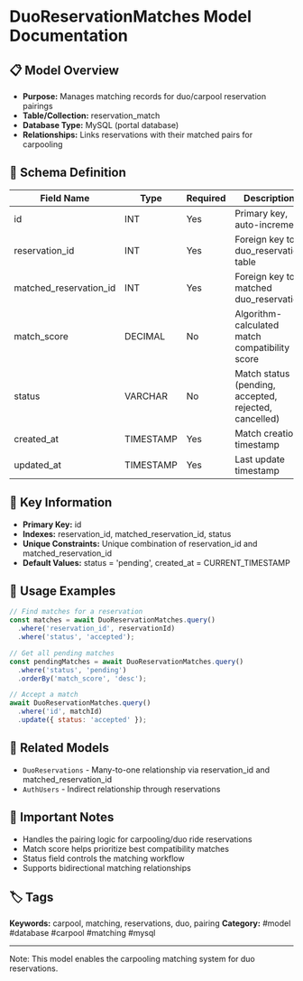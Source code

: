 # DuoReservationMatches Model Documentation

## 📋 Model Overview
- **Purpose:** Manages matching records for duo/carpool reservation pairings
- **Table/Collection:** reservation_match
- **Database Type:** MySQL (portal database)
- **Relationships:** Links reservations with their matched pairs for carpooling

## 🔧 Schema Definition
| **Field Name** | **Type** | **Required** | **Description** |
|----------------|----------|--------------|-----------------|
| id | INT | Yes | Primary key, auto-increment |
| reservation_id | INT | Yes | Foreign key to duo_reservation table |
| matched_reservation_id | INT | Yes | Foreign key to matched duo_reservation |
| match_score | DECIMAL | No | Algorithm-calculated match compatibility score |
| status | VARCHAR | No | Match status (pending, accepted, rejected, cancelled) |
| created_at | TIMESTAMP | Yes | Match creation timestamp |
| updated_at | TIMESTAMP | Yes | Last update timestamp |

## 🔑 Key Information
- **Primary Key:** id
- **Indexes:** reservation_id, matched_reservation_id, status
- **Unique Constraints:** Unique combination of reservation_id and matched_reservation_id
- **Default Values:** status = 'pending', created_at = CURRENT_TIMESTAMP

## 📝 Usage Examples
```javascript
// Find matches for a reservation
const matches = await DuoReservationMatches.query()
  .where('reservation_id', reservationId)
  .where('status', 'accepted');

// Get all pending matches
const pendingMatches = await DuoReservationMatches.query()
  .where('status', 'pending')
  .orderBy('match_score', 'desc');

// Accept a match
await DuoReservationMatches.query()
  .where('id', matchId)
  .update({ status: 'accepted' });
```

## 🔗 Related Models
- `DuoReservations` - Many-to-one relationship via reservation_id and matched_reservation_id
- `AuthUsers` - Indirect relationship through reservations

## 📌 Important Notes
- Handles the pairing logic for carpooling/duo ride reservations
- Match score helps prioritize best compatibility matches
- Status field controls the matching workflow
- Supports bidirectional matching relationships

## 🏷️ Tags
**Keywords:** carpool, matching, reservations, duo, pairing
**Category:** #model #database #carpool #matching #mysql

---
Note: This model enables the carpooling matching system for duo reservations.